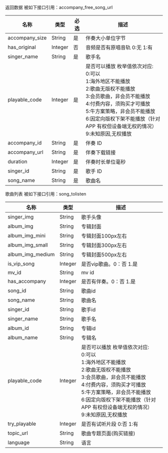 返回数据
被如下接口引用：accompany_free_song_url

| 名称           | 类型    | 必选 | 描述                                                         |
| -------------- | ------- | ---- | ------------------------------------------------------------ |
| accompany_size | String  | 是   | 伴奏大小单位字节                                             |
| has_original   | Integer | 否   | 音频是否有原唱音轨 0:无 1:有                                 |
| singer_name    | String  | 是   | 歌手名                                                       |
| playable_code  | Integer | 是   | 是否可以播放 枚举值依次对应: <br>0:可以<br>1:海外地区不能播放<br>2:歌曲无版权不能播放<br>3:会员歌曲，非会员不能播放<br>4:付费内容，须购买才可播放<br>5:牛方案策略，非会员不能播放<br>6:因定向版权下架不能播放（针对 APP 有权但设备端无权的情况）<br>9:未知原因,无权播放 |
| accompany_id   | String  | 是   | 伴奏 ID                                                      |
| accompany_url  | String  | 是   | 伴奏下载链接                                                 |
| duration       | Integer | 是   | 伴奏时长单位毫秒                                             |
| singer_id      | String  | 是   | 歌手 ID                                                      |
| song_name      | String  | 是   | 歌曲名                                                       |

歌曲列表
被如下接口引用：song_tolisten

| 名称             | 类型    | 描述                                                         |
| ---------------- | ------- | ------------------------------------------------------------ |
| singer_img       | String  | 歌手头像                                                     |
| album_img        | String  | 专辑封面                                                     |
| album_img_mini   | String  | 专辑封面100px左右                                            |
| album_img_small  | String  | 专辑封面300px左右                                            |
| album_img_medium | String  | 专辑封面500px左右                                            |
| is_vip_song      | Integer | 是否vip歌曲。0：否 1.是                                      |
| mv_id            | String  | mv id                                                        |
| has_accompany    | Integer | 是否有伴奏。0：否 1.是                                       |
| song_id          | String  | 歌曲id                                                       |
| song_name        | String  | 歌曲名                                                       |
| singer_id        | String  | 歌手id                                                       |
| singer_name      | String  | 歌手名                                                       |
| album_id         | String  | 专辑id                                                       |
| album_name       | String  | 专辑名                                                       |
| playable_code    | Integer | 是否可以播放 枚举值依次对应: <br>0:可以<br>1:海外地区不能播放<br>2:歌曲无版权不能播放<br>3:会员歌曲，非会员不能播放<br>4:付费内容，须购买才可播放<br>5:牛方案策略，非会员不能播放<br>6:因定向版权下架不能播放（针对 APP 有权但设备端无权的情况）<br>9:未知原因,无权播放 |
| try_playable     | Integer | 是否有试听片段 0:否 1:有                                     |
| topic_url        | String  | 歌曲专题页面(购买链接)                                       |
| language         | String  | 语言                                                         |
